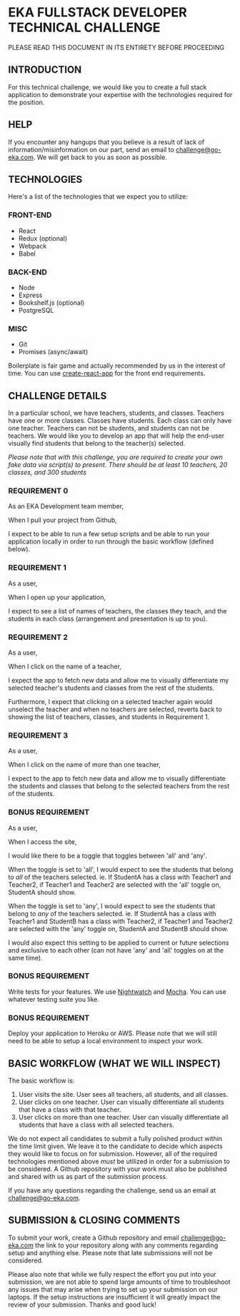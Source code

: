 # EKA FULLSTACK DEVELOPER TECHNICAL CHALLENGE

PLEASE READ THIS DOCUMENT IN ITS ENTIRETY BEFORE PROCEEDING

## INTRODUCTION

For this technical challenge, we would like you to create a full stack application to demonstrate your expertise with the technologies required for the position.

## HELP

If you encounter any hangups that you believe is a result of lack of information/misinformation on our part, send an email to challenge@go-eka.com. We will get back to you as soon as possible.

## TECHNOLOGIES

Here's a list of the technologies that we expect you to utilize:

### FRONT-END

- React
- Redux (optional)
- Webpack
- Babel

### BACK-END

- Node
- Express
- Bookshelf.js (optional)
- PostgreSQL

### MISC

- Git
- Promises (async/await)

Boilerplate is fair game and actually recommended by us in the interest of time. You can use [create-react-app](https://github.com/facebook/create-react-app.git) for the front end requirements.

## CHALLENGE DETAILS

In a particular school, we have teachers, students, and classes. Teachers have one or more classes. Classes have students. Each class can only have one teacher. Teachers can not be students, and students can not be teachers. We would like you to develop an app that will help the end-user visually find students that belong to the teacher(s) selected.

_Please note that with this challenge, you are required to create your own fake data via script(s) to present. There should be at least 10 teachers, 20 classes, and 300 students_

### REQUIREMENT 0

As an EKA Development team member,

When I pull your project from Github,

I expect to be able to run a few setup scripts and be able to run your application locally in order to run through the basic workflow (defined below).

### REQUIREMENT 1

As a user,

When I open up your application,

I expect to see a list of names of teachers, the classes they teach, and the students in each class (arrangement and presentation is up to you).

### REQUIREMENT 2

As a user,

When I click on the name of a teacher,

I expect the app to fetch new data and allow me to visually differentiate my selected teacher's students and classes from the rest of the students.

Furthermore, I expect that clicking on a selected teacher again would unselect the teacher and when no teachers are selected, reverts back to showing the list of teachers, classes, and students in Requirement 1.

### REQUIREMENT 3

As a user,

When I click on the name of more than one teacher,

I expect to the app to fetch new data and allow me to visually differentiate the students and classes that belong to the selected teachers from the rest of the students.

### BONUS REQUIREMENT

As a user,

When I access the site,

I would like there to be a toggle that toggles between 'all' and 'any'.

When the toggle is set to 'all', I would expect to see the students that belong to _all_ of the teachers selected. ie. If StudentA has a class with Teacher1 and Teacher2, if Teacher1 and Teacher2 are selected with the 'all' toggle on, StudentA should show.

When the toggle is set to 'any', I would expect to see the students that belong to _any_ of the teachers selected. ie. If StudentA has a class with Teacher1 and StudentB has a class with Teacher2, if Teacher1 and Teacher2 are selected with the 'any' toggle on, StudentA and StudentB should show.

I would also expect this setting to be applied to current or future selections and exclusive to each other (can not have 'any' and 'all' toggles on at the same time).

### BONUS REQUIREMENT

Write tests for your features. We use [Nightwatch](https://nightwatchjs.org/) and [Mocha](https://mochajs.org/). You can use whatever testing suite you like.

### BONUS REQUIREMENT

Deploy your application to Heroku or AWS. Please note that we will still need to be able to setup a local environment to inspect your work.

## BASIC WORKFLOW (WHAT WE WILL INSPECT)

The basic workflow is:

1.  User visits the site. User sees all teachers, all students, and all classes.
2.  User clicks on one teacher. User can visually differentiate all students that have a class with that teacher.
3.  User clicks on more than one teacher. User can visually differentiate all students that have a class with all selected teachers.

We do not expect all candidates to submit a fully polished product within the time limit given. We leave it to the candidate to decide which aspects they would like to focus on for submission. However, all of the required technologies mentioned above _must_ be utilized in order for a submission to be considered. A Github repository with your work must also be published and shared with us as part of the submission process.

If you have any questions regarding the challenge, send us an email at challenge@go-eka.com.

## SUBMISSION & CLOSING COMMENTS

To submit your work, create a Github repository and email challenge@go-eka.com the link to your repository along with any comments regarding setup and anything else. Please note that late submissions will not be considered.

Please also note that while we fully respect the effort you put into your submission, we are not able to spend large amounts of time to troubleshoot any issues that may arise when trying to set up your submission on our laptops. If the setup instructions are insufficient it will greatly impact the review of your submission. Thanks and good luck!
